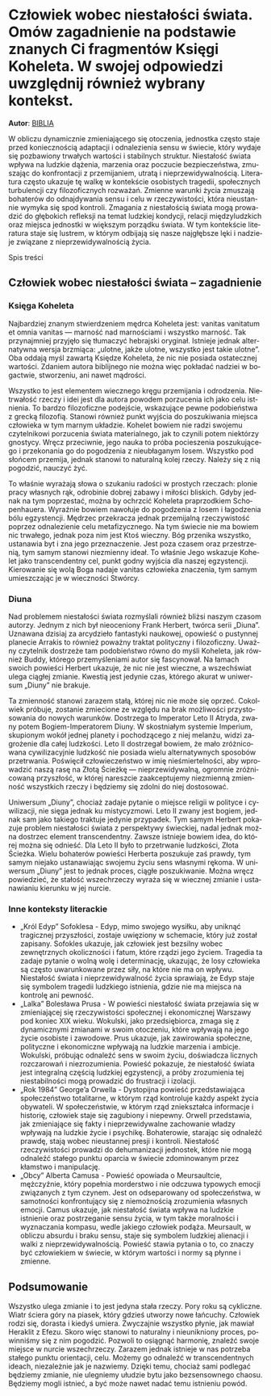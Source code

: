 # Człowiek wobec niestałości świata. Omów zagadnienie na podstawie znanych Ci fragmentów Księgi Koheleta. W swojej odpowiedzi uwzględnij również wybrany kontekst.

**Autor**: [BIBLIA](https://poezja.org/wz/Biblia/)

W ob­li­czu dy­na­micz­nie zmie­nia­ją­ce­go się oto­cze­nia, jed­nost­ka czę­sto sta­je przed ko­niecz­no­ścią ad­ap­ta­cji i od­na­le­zie­nia sen­su w świe­cie, któ­ry wy­da­je się po­zba­wio­ny trwa­łych war­to­ści i sta­bil­nych struk­tur. Nie­sta­łość świa­ta wpły­wa na ludz­kie dą­że­nia, ma­rze­nia oraz po­czu­cie bez­pie­czeń­stwa, zmu­sza­jąc do kon­fron­ta­cji z prze­mi­ja­niem, utra­tą i nie­prze­wi­dy­wal­no­ścią. Li­te­ra­tu­ra czę­sto uka­zu­je tę wal­kę w kon­tek­ście oso­bi­stych tra­ge­dii, spo­łecz­nych tur­bu­len­cji czy fi­lo­zo­ficz­nych roz­wa­żań. Zmien­ne wa­run­ki ży­cia zmu­sza­ją bo­ha­te­rów do od­naj­dy­wa­nia sen­su i celu w rze­czy­wi­sto­ści, któ­ra nie­ustan­nie wy­my­ka się spod kon­tro­li. Zma­ga­nia z nie­sta­ło­ścią świa­ta mogą pro­wa­dzić do głę­bo­kich re­flek­sji na te­mat ludz­kiej kon­dy­cji, re­la­cji mię­dzy­ludz­kich oraz miej­sca jed­nost­ki w więk­szym po­rząd­ku świa­ta. W tym kon­tek­ście li­te­ra­tu­ra sta­je się lu­strem, w któ­rym od­bi­ja­ją się na­sze naj­głęb­sze lęki i na­dzie­je zwią­za­ne z nie­prze­wi­dy­wal­no­ścią ży­cia.

Spis treści



## Człowiek wobec niestałości świata – zagadnienie

### Księga Koheleta

Naj­bar­dziej zna­nym stwier­dze­niem mę­dr­ca Ko­he­le­ta jest: vanitas vanitatum et omnia vanitas — marność nad marnościami i wszystko marność. Tak przy­naj­mniej przy­ję­ło się tłu­ma­czyć he­braj­ski ory­gi­nał. Ist­nie­je jed­nak al­ter­na­tyw­na wer­sja brzmią­ca: „ulot­ne, jak­że ulot­ne, wszyst­ko jest ta­kie ulot­ne”. Oba od­da­ją myśl za­war­tą Księ­dze Ko­he­le­ta, że nic nie po­sia­da osta­tecz­nej war­to­ści. Zda­niem au­to­ra bi­blij­ne­go nie moż­na więc po­kła­dać na­dziei w bo­gac­twie, stwo­rze­niu, ani na­wet mą­dro­ści.

Wszystko to jest elementem wiecznego kręgu przemijania i odrodzenia. Nie­trwa­łość rze­czy i idei jest dla au­to­ra po­wo­dem po­rzu­ce­nia ich jako celu ist­nie­nia. To bar­dzo fi­lo­zo­ficz­ne po­dej­ście, wska­zu­ją­ce pew­ne po­do­bień­stwa z grec­ką fi­lo­zo­fią. Sta­no­wi rów­nież punkt wyj­ścia do po­szu­ki­wa­nia miej­sca czło­wie­ka w tym mar­nym ukła­dzie. Kohelet bowiem nie radzi swojemu czytelnikowi porzucenia świata materialnego, jak to czy­ni­li po­tem nie­któ­rzy gno­sty­cy. Wręcz prze­ciw­nie, jego na­uka to pró­ba po­cie­sze­nia po­szu­ku­ją­ce­go i prze­ko­na­nia go do po­go­dze­nia z nie­ubła­ga­nym lo­sem. Wszystko pod słońcem przemija, jed­nak sta­no­wi to na­tu­ral­ną ko­lej rze­czy. Na­le­ży się z nią po­go­dzić, na­uczyć żyć.



To wła­śnie wy­ra­ża­ją sło­wa o szu­ka­niu ra­do­ści w pro­stych rze­czach: plo­nie pra­cy wła­snych rąk, odro­bi­nie do­brej za­ba­wy i mi­ło­ści bli­skich. Gdy­by jed­nak na tym po­prze­stać, moż­na by ochrzcić Ko­he­le­ta pra­przod­kiem Scho­pen­hau­era. Wy­raź­nie bo­wiem na­wo­łu­je do po­go­dze­nia z lo­sem i ła­go­dze­nia bólu eg­zy­sten­cji. Mę­drzec prze­kra­cza jed­nak prze­mi­jal­ną rze­czy­wi­stość po­przez od­na­le­zie­nie celu me­ta­fi­zycz­ne­go. Na tym świecie nie ma bowiem nic trwałego, jednak poza nim jest Ktoś wieczny. Bóg prze­ni­ka wszyst­ko, usta­na­wia byt i zna jego prze­zna­cze­nie. Jest poza cza­sem oraz prze­strze­nią, tym sa­mym sta­no­wi nie­zmien­ny ide­ał. To wła­śnie Jego wska­zu­je Ko­he­let jako trans­cen­dent­ny cel, punkt god­ny wyj­ścia dla na­szej eg­zy­sten­cji. Kie­ro­wa­nie się wolą Boga na­da­je va­ni­tas czło­wie­ka zna­cze­nia, tym sa­mym umiesz­cza­jąc je w wiecz­no­ści Stwór­cy.

### Diuna

Nad pro­ble­mem nie­sta­ło­ści świa­ta roz­my­śla­li rów­nież bliż­si na­szym cza­som au­to­rzy. Jed­nym z nich był nie­oce­nio­ny Frank Her­bert, twór­ca se­rii „Diu­na”. Uzna­wa­na dzi­siaj za ar­cy­dzie­ło fan­ta­sty­ki na­uko­wej, opo­wieść o pu­styn­nej pla­ne­cie Ar­ra­kis to rów­nież po­waż­ny trak­tat po­li­tycz­ny i fi­lo­zo­ficz­ny. Uważ­ny czy­tel­nik do­strze­że tam po­do­bień­stwo rów­no do my­śli Ko­he­le­ta, jak rów­nież Bud­dy, któ­re­go prze­my­śle­nia­mi au­tor się fa­scy­no­wał. Na łamach swoich powieści Herbert ukazuje, że nic nie jest wieczne, a wszech­świat ule­ga cią­głej zmia­nie. Kwe­stią jest je­dy­nie czas, któ­re­go aku­rat w uni­wer­sum „Diu­ny” nie bra­ku­je.



Ta zmien­ność sta­no­wi za­ra­zem sta­łą, któ­rej nic nie może się oprzeć. Co­kol­wiek pró­bu­je, zo­sta­nie zmie­cio­ne ze wzglę­du na brak moż­li­wo­ści przy­sto­so­wa­nia do no­wych wa­run­ków. Dostrzega to Imperator Leto II Atryda, zwa­ny po­tem Bo­giem-Im­pe­ra­to­rem Diu­ny. W skost­nia­łym sys­te­mie Im­pe­rium, sku­pio­nym wo­kół jed­nej pla­ne­ty i po­cho­dzą­ce­go z niej me­lan­żu, wi­dzi za­gro­że­nie dla ca­łej ludz­ko­ści. Leto II do­strze­gał bo­wiem, że mało zróż­ni­co­wa­na cy­wi­li­za­cyj­nie ludz­kość nie po­sia­da wie­lu al­ter­na­tyw­nych spo­so­bów prze­trwa­nia. Poświęcił człowieczeństwo w imię nieśmiertelności, aby wpro­wa­dzić na­szą rasę na Zło­tą Ścież­kę — nie­prze­wi­dy­wal­ną, ogrom­nie zróż­ni­co­wa­ną przy­szłość, w któ­rej na­resz­cie za­ak­cep­tu­je­my nie­zmien­ną zmien­ność wszyst­kich rze­czy i bę­dzie­my się zdol­ni do niej do­sto­so­wać.

Uniwersum „Diuny”, cho­ciaż za­da­je py­ta­nie o miej­sce re­li­gii w po­li­ty­ce i cy­wi­li­za­cji, nie się­ga jed­nak ku mi­sty­cy­zmo­wi. Leto II zwa­ny jest bo­giem, jed­nak sam jako ta­kie­go trak­tu­je je­dy­nie przy­pa­dek. Tym sa­mym Her­bert po­ka­zu­je pro­blem nie­sta­ło­ści świa­ta z per­spek­ty­wy świec­kiej, na­dal jed­nak moż­na do­strzec ele­ment trans­cen­dent­ny. Za­wsze ist­nie­je bo­wiem idea, do któ­rej moż­na się od­nieść. Dla Leto II było to przetrwanie ludzkości, Złota Ścieżka. Wie­lu bo­ha­te­rów po­wie­ści Her­ber­ta po­szu­ku­je zaś praw­dy, tym sa­mym nie­ja­ko usta­na­wia­jąc swo­je­mu ży­ciu sens wła­sny­mi rę­ko­ma. W uni­wer­sum „Diu­ny” jest to jed­nak pro­ces, cią­głe po­szu­ki­wa­nie. Moż­na wręcz po­wie­dzieć, że sta­łość wszech­rze­czy wy­ra­ża się w wiecz­nej zmia­nie i usta­na­wia­niu kie­run­ku w jej nur­cie.



### Inne konteksty literackie

- „Król Edyp” Sofoklesa - Edyp, mimo swojego wysiłku, aby uniknąć tragicznej przyszłości, zostaje uwięziony w schemacie, który już został zapisany. Sofokles ukazuje, jak człowiek jest bezsilny wobec zewnętrznych okoliczności i fatum, które rządzi jego życiem. Tragedia ta zadaje pytanie o wolną wolę i determinację, ukazując, że losy człowieka są często uwarunkowane przez siły, na które nie ma on wpływu. Niestałość świata i nieprzewidywalność życia sprawiają, że Edyp staje się symbolem tragedii ludzkiego istnienia, gdzie nie ma miejsca na kontrolę ani pewność.
- „Lalka” Bolesława Prusa - W powieści niestałość świata przejawia się w zmieniającej się rzeczywistości społecznej i ekonomicznej Warszawy pod koniec XIX wieku. Wokulski, jako przedsiębiorca, zmaga się z dynamicznymi zmianami w swoim otoczeniu, które wpływają na jego życie osobiste i zawodowe. Prus ukazuje, jak zawirowania społeczne, polityczne i ekonomiczne wpływają na ludzkie marzenia i ambicje. Wokulski, próbując odnaleźć sens w swoim życiu, doświadcza licznych rozczarowań i niezrozumienia. Powieść pokazuje, że niestałość świata jest integralną częścią ludzkiej egzystencji, a próby zrozumienia tej niestabilności mogą prowadzić do frustracji i izolacji.
- „Rok 1984” George’a Orwella - Dystopijna powieść przedstawiająca społeczeństwo totalitarne, w którym rząd kontroluje każdy aspekt życia obywateli. W społeczeństwie, w którym rząd zniekształca informacje i historię, człowiek staje się zagubiony i niepewny. Orwell przedstawia, jak zmieniające się fakty i nieprzewidywalne zachowanie władzy wpływają na ludzkie życie i psychikę. Bohaterowie, starając się odnaleźć prawdę, stają wobec nieustannej presji i kontroli. Niestałość rzeczywistości prowadzi do dehumanizacji jednostek, które nie mogą odnaleźć stałego punktu oparcia w świecie zdominowanym przez kłamstwo i manipulację.
- „Obcy” Alberta Camusa - Powieść opowiada o Meursaultcie, mężczyźnie, który popełnia morderstwo i nie odczuwa typowych emocji związanych z tym czynem. Jest on odseparowany od społeczeństwa, w samotności konfrontujący się z niemożnością zrozumienia własnych emocji. Camus ukazuje, jak niestałość świata wpływa na ludzkie istnienie oraz postrzeganie sensu życia, w tym także moralności i wyznaczania kompasu, wedle jakiego człowiek podąża. Meursault, w obliczu absurdu i braku sensu, staje się symbolem ludzkiej alienacji i walki z nieprzewidywalnością. Powieść stawia pytania o to, co znaczy być człowiekiem w świecie, w którym wartości i normy są płynne i zmienne.

## Podsumowanie

Wszystko ulega zmianie i to jest je­dy­na sta­ła rze­czy. Pory roku są cy­klicz­ne. Wiatr ście­ra góry na pia­sek, któ­ry gdzieś utwo­rzy nowe łań­cu­chy. Czło­wiek ro­dzi się, do­ra­sta i kie­dyś umie­ra. Zwy­czaj­nie wszyst­ko pły­nie, jak ma­wiał He­ra­klit z Efe­zu. Sko­ro więc sta­no­wi to na­tu­ral­ny i nie­unik­nio­ny pro­ces, po­win­ni­śmy się z nim po­go­dzić. Po­zwo­li to osią­gnąć har­mo­nię, zna­leźć swo­je miej­sce w nur­cie wszech­rze­czy. Za­ra­zem jed­nak ist­nie­je w nas po­trze­ba sta­łe­go punk­tu orien­ta­cji, celu. Możemy go odnaleźć w transcendentnych ideach, nie­za­leż­nie jak je na­zwie­my. Dzię­ki temu, cho­ciaż sami pod­le­gać bę­dzie­my zmia­nie, nie ule­gnie­my ułu­dzie bytu jako bez­sen­sow­ne­go cha­osu. Bę­dzie­my mo­gli ist­nieć, a być może na­wet nadać temu ist­nie­niu po­wód.

